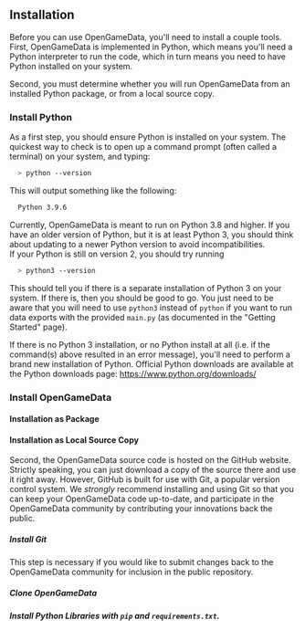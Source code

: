 ## Installation

Before you can use OpenGameData, you'll need to install a couple tools.
First, OpenGameData is implemented in Python, which means you'll need a Python interpreter to run the code, which in turn means you need to have Python installed on your system.

Second, you must determine whether you will run OpenGameData from an installed Python package, or from a local source copy.

### Install Python

As a first step, you should ensure Python is installed on your system.
The quickest way to check is to open up a command prompt (often called a terminal) on your system, and typing:  

```bash
  > python --version
```

This will output something like the following:

```bash
  Python 3.9.6
```

Currently, OpenGameData is meant to run on Python 3.8 and higher.
If you have an older version of Python, but it is at least Python 3, you should think about updating to a newer Python version to avoid incompatibilities.  
If your Python is still on version 2, you should try running 

```bash
  > python3 --version
```

This should tell you if there is a separate installation of Python 3 on your system.
If there is, then you should be good to go.
You just need to be aware that you will need to use `python3` instead of `python` if you want to run data exports with the provided `main.py` (as documented in the "Getting Started" page).

If there is no Python 3 installation, or no Python install at all (i.e. if the command(s) above resulted in an error message), you'll need to perform a brand new installation of Python.
Official Python downloads are available at the Python downloads page: <https://www.python.org/downloads/>

### Install OpenGameData

#### Installation as Package

#### Installation as Local Source Copy

Second, the OpenGameData source code is hosted on the GitHub website.
Strictly speaking, you can just download a copy of the source there and use it right away.
However, GitHub is built for use with Git, a popular version control system.
We *strongly* recommend installing and using Git so that you can keep your OpenGameData code up-to-date, and participate in the OpenGameData community by contributing your innovations back the public.

##### Install Git

This step is necessary if you would like to submit changes back to the OpenGameData community for inclusion in the public repository.

##### Clone OpenGameData

##### Install Python Libraries with `pip` and `requirements.txt`.